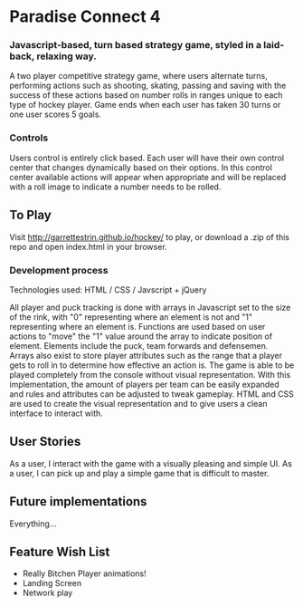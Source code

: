 # Paradise Connect 4

### Javascript-based, turn based strategy game, styled in a laid-back, relaxing way.

A two player competitive strategy game, where users alternate turns, performing actions such as shooting, skating, passing and saving with the success of these actions based on number rolls in ranges unique to each type of hockey player.
Game ends when each user has taken 30 turns or one user scores 5 goals.

<!-- Put picture here of gameplay -->

### Controls

Users control is entirely click based.  Each user will have their own control center that changes dynamically based on their options.
In this control center available actions will appear when appropriate and will be replaced with a roll image to indicate a number needs to be rolled.

## To Play

Visit http://garrettestrin.github.io/hockey/ to play, or download a .zip of this repo and open index.html in your browser.

### Development process

Technologies used: HTML / CSS / Javscript + jQuery

All player and puck tracking is done with arrays in Javascript set to the size of the rink, with "0" representing where an element is not and "1" representing where an element is.  Functions are used based on user actions to "move" the "1" value around the array to indicate position of element.  Elements include the puck, team forwards and defensemen.  Arrays also exist to store player attributes such as the range that a player gets to roll in to determine how effective an action is.  The game is able to be played completely from the console without visual representation.
With this implementation, the amount of players per team can be easily expanded and rules and attributes can be adjusted to tweak gameplay.
HTML and CSS are used to create the visual representation and to give users a clean interface to interact with.

## User Stories

As a user, I interact with the game with a visually pleasing and simple UI.
As a user, I can pick up and play a simple game that is difficult to master.

## Future implementations

Everything...

## Feature Wish List

* Really Bitchen Player animations!
* Landing Screen
* Network play
